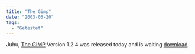 ```yaml
---
title: "The Gimp"
date: "2003-05-20"
tags:
  - "Getestet"
---
```


Juhu, [The GIMP](http://www.gimp.org/ "The GIMP Homepage") Version 1.2.4 was released today and is waiting [download](ftp://ftp.gimp.org/pub/gimp/v1.2/v1.2.4/ "ftp").
